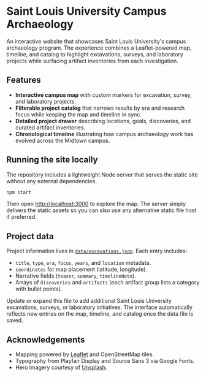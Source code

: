 # Saint Louis University Campus Archaeology

An interactive website that showcases Saint Louis University's campus archaeology program. The experience combines a Leaflet-powered map, timeline, and catalog to highlight excavations, surveys, and laboratory projects while surfacing artifact inventories from each investigation.

## Features

- **Interactive campus map** with custom markers for excavation, survey, and laboratory projects.
- **Filterable project catalog** that narrows results by era and research focus while keeping the map and timeline in sync.
- **Detailed project drawer** describing locations, goals, discoveries, and curated artifact inventories.
- **Chronological timeline** illustrating how campus archaeology work has evolved across the Midtown campus.

## Running the site locally

The repository includes a lightweight Node server that serves the static site without any external dependencies.

```bash
npm start
```

Then open [http://localhost:3000](http://localhost:3000) to explore the map. The server simply delivers the static assets so you can also use any alternative static file host if preferred.

## Project data

Project information lives in [`data/excavations.json`](data/excavations.json). Each entry includes:

- `title`, `type`, `era`, `focus`, `years`, and `location` metadata.
- `coordinates` for map placement (latitude, longitude).
- Narrative fields (`teaser`, `summary`, `timelineNote`).
- Arrays of `discoveries` and `artifacts` (each artifact group lists a category with bullet points).

Update or expand this file to add additional Saint Louis University excavations, surveys, or laboratory initiatives. The interface automatically reflects new entries on the map, timeline, and catalog once the data file is saved.

## Acknowledgements

- Mapping powered by [Leaflet](https://leafletjs.com/) and OpenStreetMap tiles.
- Typography from Playfair Display and Source Sans 3 via Google Fonts.
- Hero imagery courtesy of [Unsplash](https://unsplash.com/).
